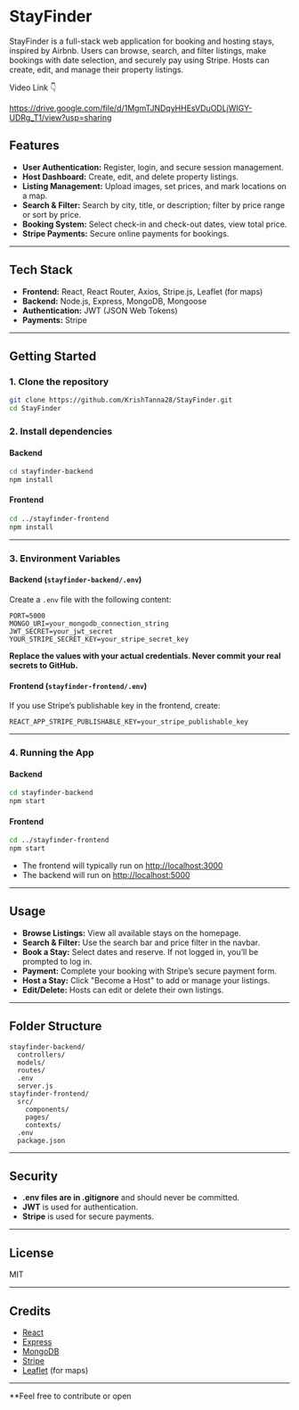 # StayFinder

StayFinder is a full-stack web application for booking and hosting stays, inspired by Airbnb. Users can browse, search, and filter listings, make bookings with date selection, and securely pay using Stripe. Hosts can create, edit, and manage their property listings.

Video Link 👇

https://drive.google.com/file/d/1MgmTJNDqyHHEsVDuODLjWIGY-UDRg_T1/view?usp=sharing

## Features

- **User Authentication:** Register, login, and secure session management.
- **Host Dashboard:** Create, edit, and delete property listings.
- **Listing Management:** Upload images, set prices, and mark locations on a map.
- **Search & Filter:** Search by city, title, or description; filter by price range or sort by price.
- **Booking System:** Select check-in and check-out dates, view total price.
- **Stripe Payments:** Secure online payments for bookings.

---

## Tech Stack

- **Frontend:** React, React Router, Axios, Stripe.js, Leaflet (for maps)
- **Backend:** Node.js, Express, MongoDB, Mongoose
- **Authentication:** JWT (JSON Web Tokens)
- **Payments:** Stripe

---

## Getting Started

### 1. Clone the repository

```sh
git clone https://github.com/KrishTanna28/StayFinder.git
cd StayFinder
```

### 2. Install dependencies

#### Backend

```sh
cd stayfinder-backend
npm install
```

#### Frontend

```sh
cd ../stayfinder-frontend
npm install
```

---

### 3. Environment Variables

#### Backend (`stayfinder-backend/.env`)

Create a `.env` file with the following content:

```
PORT=5000
MONGO_URI=your_mongodb_connection_string
JWT_SECRET=your_jwt_secret
YOUR_STRIPE_SECRET_KEY=your_stripe_secret_key
```

**Replace the values with your actual credentials. Never commit your real secrets to GitHub.**

#### Frontend (`stayfinder-frontend/.env`)

If you use Stripe’s publishable key in the frontend, create:

```
REACT_APP_STRIPE_PUBLISHABLE_KEY=your_stripe_publishable_key
```

---

### 4. Running the App

#### Backend

```sh
cd stayfinder-backend
npm start
```

#### Frontend

```sh
cd ../stayfinder-frontend
npm start
```

- The frontend will typically run on [http://localhost:3000](http://localhost:3000)
- The backend will run on [http://localhost:5000](http://localhost:5000)

---

## Usage

- **Browse Listings:** View all available stays on the homepage.
- **Search & Filter:** Use the search bar and price filter in the navbar.
- **Book a Stay:** Select dates and reserve. If not logged in, you’ll be prompted to log in.
- **Payment:** Complete your booking with Stripe’s secure payment form.
- **Host a Stay:** Click "Become a Host" to add or manage your listings.
- **Edit/Delete:** Hosts can edit or delete their own listings.

---

## Folder Structure

```
stayfinder-backend/
  controllers/
  models/
  routes/
  .env
  server.js
stayfinder-frontend/
  src/
    components/
    pages/
    contexts/
  .env
  package.json
```

---

## Security

- **.env files are in .gitignore** and should never be committed.
- **JWT** is used for authentication.
- **Stripe** is used for secure payments.

---

## License

MIT

---

## Credits

- [React](https://reactjs.org/)
- [Express](https://expressjs.com/)
- [MongoDB](https://www.mongodb.com/)
- [Stripe](https://stripe.com/)
- [Leaflet](https://leafletjs.com/) (for maps)

---

**Feel free to contribute or open
